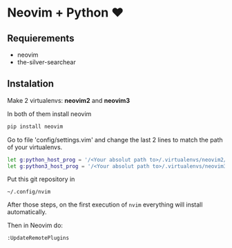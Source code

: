 # Neovim + Python ❤️

## Requierements

- neovim
- the-silver-searchear

## Instalation

Make 2 virtualenvs: **neovim2** and **neovim3**

In both of them install neovim

```bash
pip install neovim
```

Go to file 'config/settings.vim' and change the last 2 lines to match the path
of your virtualenvs.

```bash
let g:python_host_prog = '/<Your absolut path to>/.virtualenvs/neovim2/bin/python'
let g:python3_host_prog = '/<Your absolut path to>/.virtualenvs/neovim3/bin/python'
```

Put this git repository in

```
~/.config/nvim
```

After those steps, on the first execution of `nvim` everything will install automatically.

Then in Neovim do:

```
:UpdateRemotePlugins
```
